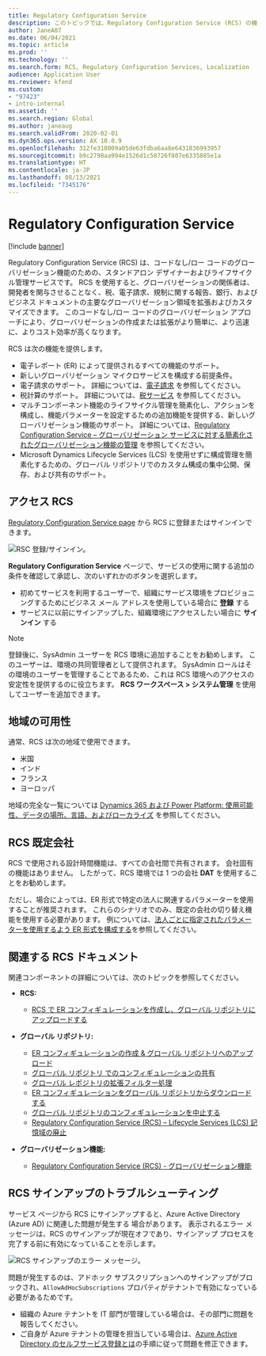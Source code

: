 ```yaml
---
title: Regulatory Configuration Service
description: このトピックでは、Regulatory Configuration Service (RCS) の機能の概要を示し、サービスにアクセスする方法について説明します。
author: JaneA07
ms.date: 06/04/2021
ms.topic: article
ms.prod: ''
ms.technology: ''
ms.search.form: RCS, Regulatory Configuration Services, Localization
audience: Application User
ms.reviewer: kfend
ms.custom:
- "97423"
- intro-internal
ms.assetid: ''
ms.search.region: Global
ms.author: janeaug
ms.search.validFrom: 2020-02-01
ms.dyn365.ops.version: AX 10.0.9
ms.openlocfilehash: 312fe318009a05de63fdba6aa8e6431836993957
ms.sourcegitcommit: b9c2798aa994e1526d1c50726f807e6335885e1a
ms.translationtype: HT
ms.contentlocale: ja-JP
ms.lasthandoff: 08/13/2021
ms.locfileid: "7345176"
---
```

# <a name="regulatory-configuration-service"></a>Regulatory Configuration Service

[!include [banner](../includes/banner.md)]

Regulatory Configuration Service (RCS) は、コードなし/ロー コードのグローバリゼーション機能のための、スタンドアロン デザイナーおよびライフサイクル管理サービスです。 RCS を使用すると、グローバリゼーションの関係者は、開発者を関与させることなく、税、電子請求、規制に関する報告、銀行、およびビジネス ドキュメントの主要なグローバリゼーション領域を拡張およびカスタマイズできます。 このコードなし/ロー コードのグローバリゼーション アプローチにより、グローバリゼーションの作成または拡張がより簡単に、より迅速に、よりコスト効率が高くなります。

RCS は次の機能を提供します。

- 電子レポート (ER) によって提供されるすべての機能のサポート。
- 新しいグローバリゼーション マイクロサービスを構成する前提条件。
- 電子請求のサポート。 詳細については、[電子請求](/dynamics365-release-plan/2021wave1/finance-operations/dynamics365-finance/electronic-invoicing-add-on-dynamics-365-ga) を参照してください。
- 税計算のサポート。 詳細については、[税サービス](/dynamics365-release-plan/2021wave1/finance-operations/dynamics365-finance/tax-service-preview) を参照してください。
- マルチコンポーネント機能のライフサイクル管理を簡素化し、アクションを構成し、機能パラメーターを設定するための追加機能を提供する、新しいグローバリゼーション機能のサポート。 詳細については、[Regulatory Configuration Service – グローバリゼーション サービスに対する簡素化されたグローバリゼーション機能の管理](/dynamics365-release-plan/2021wave1/finance-operations/dynamics365-finance/regulatory-configuration-service-simplified-globalization-feature-management-globalization-services) を参照してください。
- Microsoft Dynamics Lifecycle Services (LCS) を使用せずに構成管理を簡素化するための、グローバル リポジトリでのカスタム構成の集中公開、保存、および共有のサポート。

## <a name="access-rcs"></a>アクセス RCS

[Regulatory Configuration Service page](https://marketing.configure.global.dynamics.com/) から RCS に登録またはサインインできます。

![RSC 登録/サインイン。](media/202103_RCS%20Marketing%20page_updated_1.jpg)

**Regulatory Configuration Service** ページで、サービスの使用に関する追加の条件を確認して承認し、次のいずれかのボタンを選択します。

- 初めてサービスを利用するユーザーで、組織にサービス環境をプロビジョニングするためにビジネス メール アドレスを使用している場合に **登録** する
- サービスに以前にサインアップした、組織環境にアクセスしたい場合に **サインイン** する

> [!NOTE] 
> 登録後に、SysAdmin ユーザーを RCS 環境に追加することをお勧めします。 このユーザーは、環境の共同管理者として提供されます。 SysAdmin ロールはその環境のユーザーを管理することであるため、これは RCS 環境へのアクセスの安定性を提供するのに役立ちます。 **RCS ワークスペース > システム管理** を使用してユーザーを追加できます。

## <a name="regional-availability"></a>地域の可用性

通常、RCS は次の地域で使用できます。

- 米国
- インド
- フランス
- ヨーロッパ

地域の完全な一覧については [Dynamics 365 および Power Platform: 使用可能性、データの場所、言語、およびローカライズ](https://aka.ms/dynamics_365_international_availability_deck) を参照してください。

## <a name="rcs-default-company"></a>RCS 既定会社

RCS で使用される設計時間機能は、すべての会社間で共有されます。 会社固有の機能はありません。 したがって、RCS 環境では 1 つの会社 **DAT** を使用することをお勧めします。

ただし、場合によっては、ER 形式で特定の法人に関連するパラメーターを使用することが推奨されます。 これらのシナリオでのみ、既定の会社の切り替え機能を使用する必要があります。 例については、[法人ごとに指定されたパラメーターを使用するよう ER 形式を構成する](../../fin-ops-core/dev-itpro/analytics/er-app-specific-parameters-configure-format.md)を参照してください。

## <a name="related-rcs-documentation"></a>関連する RCS ドキュメント

関連コンポーネントの詳細については、次のトピックを参照してください。

- **RCS:**

    - [RCS で ER コンフィギュレーションを作成し、グローバル リポジトリにアップロードする](rcs-global-repo-upload.md)

- **グローバル リポジトリ:**

    - [ER コンフィギュレーションの作成 & グローバル リポジトリへのアップロード](rcs-global-repo-upload.md)
    - [グローバル リポジトリ でのコンフィギュレーションの共有](rcs-global-repo-share-configuration.md)
    - [グローバル レポジトリの拡張フィルター処理](enhanced-filtering-global-repo.md)
    - [ER コンフィギュレーションをグローバル リポジトリからダウンロードする](../../fin-ops-core/dev-itpro/analytics/er-download-configurations-global-repo.md)
    - [グローバル リポジトリのコンフィギュレーションを中止する](discontinuing-configurations-rcs-global-repo.md)
    - [Regulatory Configuration Service (RCS) – Lifecycle Services (LCS) 記憶域の廃止](rcs-lcs-repo-dep-faq.md)

- **グローバリゼーション機能:**

    - [Regulatory Configuration Service (RCS) - グローバリゼーション機能](/dynamics365-release-plan/2021wave1/finance-operations/dynamics365-finance/regulatory-configuration-service-simplified-globalization-feature-management-globalization-services)


## <a name="troubleshooting-rcs-sign-up"></a>RCS サインアップのトラブルシューティング

サービス ページから RCS にサインアップすると、Azure Active Directory (Azure AD) に関連した問題が発生する 場合があります。 表示されるエラー メッセージは、RCS のサインアップが現在オフであり、サインアップ プロセスを完了する前に有効になっていることを示します。

![RCS サインアップのエラー メッセージ。](media/01_RCSSignUpError.jpg)

問題が発生するのは、アドホック サブスクリプションへのサインアップがブロックされ、`AllowAdHocSubscriptions` プロパティがテナントで有効になっている必要があるためです。 

- 組織の Azure テナントを IT 部門が管理している場合は、その部門に問題を報告してください。
- ご自身が Azure テナントの管理を担当している場合は、[Azure Active Directory のセルフサービス登録とは](/azure/active-directory/enterprise-users/directory-self-service-signup#how-do-i-control-self-service-settings)の手順に従って問題を修正できます。
